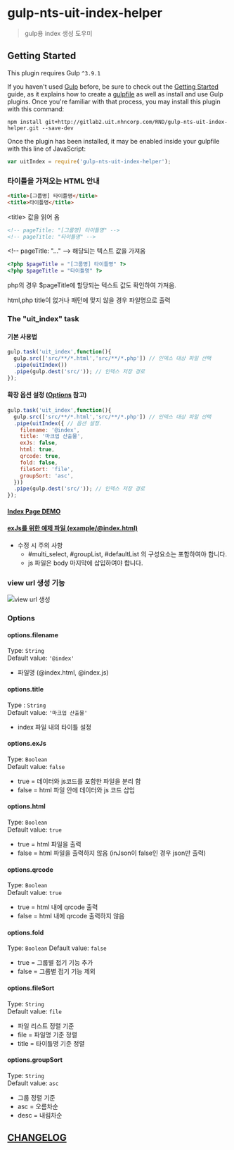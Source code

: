 # gulp-nts-uit-index-helper

> gulp용 index 생성 도우미

## Getting Started
This plugin requires Gulp `^3.9.1`

If you haven't used [Gulp](http://gulpjs.com/) before, be sure to check out the [Getting Started](https://github.com/gulpjs/gulp/blob/master/docs/getting-started.md) guide, as it explains how to create a [gulpfile](https://github.com/gulpjs/gulp/tree/master/docs/recipes) as well as install and use Gulp plugins. Once you're familiar with that process, you may install this plugin with this command:

```shell
npm install git+http://gitlab2.uit.nhncorp.com/RND/gulp-nts-uit-index-helper.git --save-dev
```

Once the plugin has been installed, it may be enabled inside your gulpfile with this line of JavaScript:

```js
var uitIndex = require('gulp-nts-uit-index-helper');
```

### 타이틀을 가져오는 HTML 안내
```html
<title>[그룹명] 타이틀명</title>
<title>타이틀명</title>
```
&lt;title&gt; 값을 읽어 옴

```html
<!-- pageTitle: "[그룹명] 타이틀명" -->
<!-- pageTitle: "타이틀명" -->
```
&lt;!-- pageTitle: "..." --&gt; 해당되는 텍스트 값을 가져옴

```php
<?php $pageTitle = "[그룹명] 타이틀명" ?>
<?php $pageTitle = "타이틀명" ?>
```
php의 경우 $pageTitle에 할당되는 텍스트 값도 확인하여 가져옴.

html,php title이 없거나 패턴에 맞지 않을 경우 파일명으로 출력

### The "uit_index" task


#### 기본 사용법
```js
gulp.task('uit_index',function(){
  gulp.src(['src/**/*.html','src/**/*.php']) // 인덱스 대상 파일 선택
  .pipe(uitIndex())
  .pipe(gulp.dest('src/')); // 인덱스 저장 경로
});
```

#### 확장 옵션 설정 ([Options](#options) 참고)
```js
gulp.task('uit_index',function(){
  gulp.src(['src/**/*.html','src/**/*.php']) // 인덱스 대상 파일 선택
  .pipe(uitIndex({ // 옵션 설정.
    filename: '@index',
    title: '마크업 산출물',
    exJs: false,
    html: true,
    qrcode: true,
    fold: false,
    fileSort: 'file',
    groupSort: 'asc',
  }))
  .pipe(gulp.dest('src/')); // 인덱스 저장 경로
});
```

#### [Index Page DEMO](http://view.gitlab2.uit.nhncorp.com/RND/gulp-nts-uit-index-helper/raw/master/test/@index.html)

#### [exJs를 위한 예제 파일 (example/@index.html)](http://gitlab2.uit.nhncorp.com/RND/gulp-nts-uit-index-helper/raw/master/example/@index.html)

* 수정 시 주의 사항
  * #multi_select, #groupList, #defaultList 의 구성요소는 포함하여야 합니다.
  * js 파일은 body 마지막에 삽입하여야 합니다.

### view url 생성 기능
![view url 생성](http://gitlab2.uit.nhncorp.com/RND/gulp-nts-uit-index-helper/uploads/ef60a04cd01579c9c66a130b6a18152d/view_url_desc.png)

### Options

#### options.filename
Type: `String`  
Default value: `'@index'`

- 파일명 (@index.html, @index.js)

#### options.title
Type : `String`  
Default value: `'마크업 산출물'`

- index 파일 내의 타이틀 설정

#### options.exJs
Type: `Boolean`  
Default value: `false`

- true = 데이터와 js코드를 포함한 파일을 분리 함
- false = html 파일 안에 데이터와 js 코드 삽입

#### options.html
Type: `Boolean`  
Default value: `true`

- true = html 파일을 출력
- false = html 파일을 출력하지 않음 (inJson이 false인 경우 json만 출력)

#### options.qrcode
Type: `Boolean`  
Default value: `true`

- true = html 내에 qrcode 출력
- false = html 내에 qrcode 출력하지 않음

#### options.fold
Type: `Boolean`
Default value: `false`

- true = 그룹별 접기 기능 추가
- false = 그룹별 접기 기능 제외

#### options.fileSort
Type: `String`  
Default value: `file`
- 파일 리스트 정렬 기준
- file = 파일명 기준 정렬
- title = 타이틀명 기준 정렬

#### options.groupSort
Type: `String`  
Default value: `asc`
- 그룹 정렬 기준
- asc = 오름차순
- desc = 내림차순

## [CHANGELOG](CHANGELOG.md)
